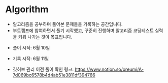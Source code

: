 # Algorithm
* 알고리즘을 공부하며 풀어본 문제들을 기록하는 공간입니다.
* 부트캠프에 참여하면서 풀기 시작했고, 꾸준히 진행하며 알고리즘 코딩테스트 실력을 키워 나가는 것이 목표입니다.

- 풀이 시작: 6월 10일
- 기록 시작: 6월 11일

- 깃허브 관리 이전 풀이 확인 링크: https://www.notion.so/oreumi/A-7d069bc6578b4d4ab51e3811df394766